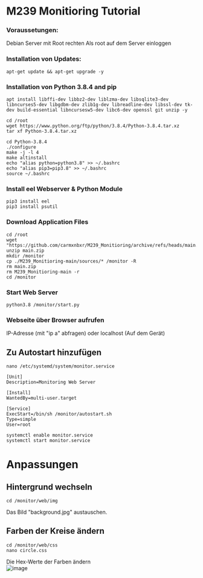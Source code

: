 <h1>M239 Monitioring Tutorial </h1>


<h3>Voraussetungen: </h3>
Debian Server mit Root rechten
Als root auf dem Server einloggen

<h3>Installation von Updates: </h3>

```
apt-get update && apt-get upgrade -y
```


<h3>Installation von Python 3.8.4 and pip </h3>

```
apt install libffi-dev libbz2-dev liblzma-dev libsqlite3-dev libncurses5-dev libgdbm-dev zlib1g-dev libreadline-dev libssl-dev tk-dev build-essential libncursesw5-dev libc6-dev openssl git unzip -y
```

```
cd /root
wget https://www.python.org/ftp/python/3.8.4/Python-3.8.4.tar.xz
tar xf Python-3.8.4.tar.xz
```

```
cd Python-3.8.4
./configure
make -j -l 4
make altinstall
echo "alias python=python3.8" >> ~/.bashrc
echo "alias pip3=pip3.8" >> ~/.bashrc
source ~/.bashrc
```

<h3>Install eel Webserver & Python Module </h3>

```
pip3 install eel
pip3 install psutil
```
<h3>Download Application Files</h3>

```
cd /root
wget "https://github.com/carmxnbxr/M239_Monitioring/archive/refs/heads/main.zip"
unzip main.zip
mkdir /monitor
cp ./M239_Monitioring-main/sources/* /monitor -R
rm main.zip
rm M239_Monitioring-main -r
cd /monitor
```

<h3>Start Web Server</h3>

```
python3.8 /monitor/start.py
```

<h3>Webseite über Browser aufrufen</h3>
IP-Adresse (mit "ip a" abfragen) oder localhost (Auf dem Gerät)

<h2>Zu Autostart hinzufügen</h2>

```
nano /etc/systemd/system/monitor.service
```

```
[Unit]
Description=Monitoring Web Server

[Install]
WantedBy=multi-user.target

[Service]
ExecStart=/bin/sh /monitor/autostart.sh
Type=simple
User=root
```

```
systemctl enable monitor.service
systemctl start monitor.service
```

<h1>Anpassungen</h1>

<h2>Hintergrund wechseln</h2>

```
cd /monitor/web/img
```
Das Bild "background.jpg" austauschen.


<h2>Farben der Kreise ändern</h2>

```
cd /monitor/web/css
nano circle.css
```
Die Hex-Werte der Farben ändern <br>
![image](https://user-images.githubusercontent.com/60874453/173820834-2f2e3db2-2081-4f92-aaaf-159e419619cf.png)
